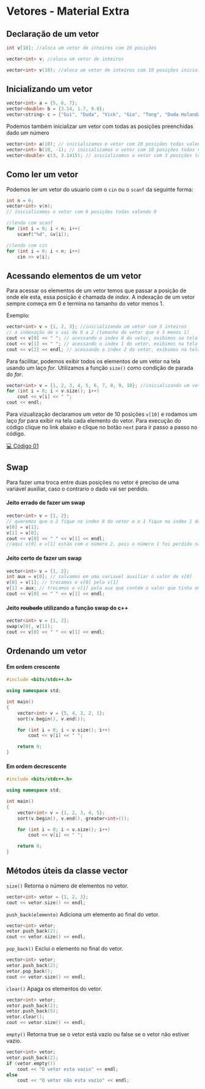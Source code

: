 # Vetores - Material Extra

## Declaração de um vetor

```cpp
int v[10]; //aloca um vetor de inteiros com 10 posições
```

```cpp
vector<int> v; //aloca um vetor de inteiros
```

```cpp
vector<int> v(10); //aloca um vetor de inteiros com 10 posições inicializadas em 0
```

## Inicializando um vetor

```cpp
vector<int> a = {5, 6, 7};
vector<double> b = {3.14, 1.7, 9.8};
vector<string> c = {"Gui", "Duda", "Vick", "Gio", "Tong", "Duda Holanda", "Ligoski", "Victor"};
```

Podemos também inicializar um vetor com todas as posições preenchidas dado um número

```cpp
vector<int> a(10); // inicializamos o vetor com 10 posições todas valendo 0
vector<int> b(10, -1); // inicializamos o vetor com 10 posições todas valendo -1
vector<double> c(3, 3.1415); // inicializamos o vetor com 3 posições todas valendo 3.1415
```

## Como ler um vetor

Podemos ler um vetor do usuario com o ```cin``` ou o ```scanf``` da seguinte forma:

```cpp
int n = 6;
vector<int> v(n); 
// inicializamos o vetor com 6 posições todas valendo 0

//lendo com scanf
for (int i = 0; i < n; i++)
    scanf("%d", &v[i]);

//lendo com cin
for (int i = 0; i < n; i++)
    cin >> v[i];
```

## Acessando elementos de um vetor

Para acessar os elementos de um vetor temos que passar a posição de onde ele esta, essa posição é chamada de *index*. A indexação de um vetor sempre começa em 0 e termina no tamanho do vetor menos 1.

Exemplo:

```cpp
vector<int> v = {1, 2, 3}; //inicializando um vetor com 3 inteiros
// a indexação de v vai de 0 a 2 (tamanho do vetor que é 3 menos 1)
cout << v[0] << " "; // acessando o index 0 do vetor, exibimos na tela o número 1
cout << v[1] << " "; // acessando o index 1 do vetor, exibimos na tela o número 2
cout << v[2] << endl; // acessando o index 2 do vetor, exibimos na tela o número 3
```

Para facilitar, podemos exibir todos os elementos de um vetor na tela usando um laço *for*. Utilizamos a função ```size()``` como condição de parada do *for*.


```cpp
vector<int> v = {1, 2, 3, 4, 5, 6, 7, 8, 9, 10}; //inicializando um vetor com 10 inteiros
for (int i = 0; i < v.size(); i++)
    cout << v[i] << " ";
cout << endl;
``` 
Para vizualização declaramos um vetor de 10 posições ```v[10]``` e rodamos um laço *for* para exibir na tela cada elemento do vetor. Para execução do código clique no link abaixo e clique no botão ```next``` para ir passo a passo no código.

[💻 Código 01](http://www.pythontutor.com/visualize.html#code=%23include%20%3Cbits/stdc%2B%2B.h%3E%0A%0Ausing%20namespace%20std%3B%0A%0Aint%20main%28%29%0A%7B%0A%20%20int%20v%5B10%5D%20%3D%20%7B1,%202,%203,%204,%205,%206,%207,%208,%209,%2010%7D%3B%20//inicializando%20um%20vetor%20com%2010%20inteiros%0A%20%20for%20%28int%20i%20%3D%200%3B%20i%20%3C%2010%3B%20i%2B%2B%29%0A%20%20%20%20%20%20cout%20%3C%3C%20v%5Bi%5D%20%3C%3C%20%22%20%22%3B%0A%20%20cout%20%3C%3C%20endl%3B%0A%20%20return%200%3B%0A%7D&cumulative=false&curInstr=0&heapPrimitives=nevernest&mode=display&origin=opt-frontend.js&py=cpp_g%2B%2B9.3.0&rawInputLstJSON=%5B%5D&textReferences=false)

## Swap

Para fazer uma troca entre duas posições no vetor é preciso de uma variável auxiliar, caso o contrario o dado vai ser perdido.

#### Jeito errado de fazer um swap
```cpp
vector<int> v = {1, 2};
// queremos que o 2 fique no index 0 do vetor e o 1 fique no index 1 do vetor
v[0] = v[1];
v[1] = v[0];
cout << v[0] << " " << v[1] << endl;
//aqui v[0] e v[1] estão com o número 2, pois o número 1 foi perdido na primeira troca
```

#### Jeito certo de fazer um swap
```cpp
vector<int> v = {1, 2};
int aux = v[0]; // salvamos em uma variavel auxiliar o valor de v[0]
v[0] = v[1]; // trocamos o v[0] pelo v[1]
v[1] = aux; // trocamos o v[1] pela aux que contém o valor que tinha em v[0]
cout << v[0] << " " << v[1] << endl;
```

#### Jeito ~~roubado~~ utilizando a função swap do c++
```cpp
vector<int> v = {1, 2};
swap(v[0], v[1]);
cout << v[0] << " " << v[1] << endl;
```

## Ordenando um vetor 

#### Em ordem crescente

```cpp 
#include <bits/stdc++.h>

using namespace std;

int main()
{
    vector<int> v = {5, 4, 3, 2, 1};
    sort(v.begin(), v.end());

    for (int i = 0; i < v.size(); i++)
        cout << v[i] << " ";

    return 0;
}
```

#### Em ordem decrescente

```cpp
#include <bits/stdc++.h>

using namespace std;

int main()
{
    vector<int> v = {1, 2, 3, 4, 5};
    sort(v.begin(), v.end(), greater<int>());

    for (int i = 0; i < v.size(); i++)
        cout << v[i] << " ";

    return 0;
}
```

## Métodos úteis da classe vector

```size()``` Retorna o número de elementos no vetor.

```cpp
vector<int> vetor = {1, 2, 3};
cout << vetor.size() << endl;
```

```push_back(elemento)``` Adiciona um elemento ao final do vetor.

```cpp
vector<int> vetor;
vetor.push_back(2);
cout << vetor.size() << endl;
```

```pop_back()``` Exclui o elemento no final do vetor.

```cpp
vector<int> vetor;
vetor.push_back(2);
vetor.pop_back();
cout << vetor.size() << endl;
```

```clear()``` Apaga os elementos do vetor.

```cpp
vector<int> vetor;
vetor.push_back(2);
vetor.push_back(5);
vetor.clear();
cout << vetor.size() << endl;
```

```empty()``` Retorna true se o vetor está vazio ou false se o vetor não estiver vazio.

```cpp
vector<int> vetor;
vetor.push_back(2);
if (vetor.empty())
    cout << "O vetor esta vazio" << endl;
else
    cout << "O vetor não esta vazio" << endl;
```

